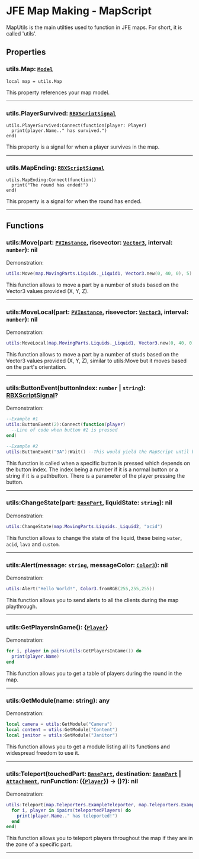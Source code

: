 # JFE Map Making - MapScript
MapUtils is the main utilties used to function in JFE maps. For short, it is called 'utils'. 

## Properties
### utils.Map: [`Model`](https://create.roblox.com/docs/reference/engine/classes/Model)
```
local map = utils.Map
```
This property references your map model.

-----------------------------------------------------

### utils.PlayerSurvived: [`RBXScriptSignal`](https://create.roblox.com/docs/reference/engine/datatypes/RBXScriptSignal)
```
utils.PlayerSurvived:Connect(function(player: Player)
  print(player.Name.." has survived.")
end)
```
This property is a signal for when a player survives in the map.

-----------------------------------------------------

### utils.MapEnding: [`RBXScriptSignal`](https://create.roblox.com/docs/reference/engine/datatypes/RBXScriptSignal)
```
utils.MapEnding:Connect(function()
  print("The round has ended!")
end)
```
This property is a signal for when the round has ended.

-----------------------------------------------------

## Functions
### utils:Move(part: [`PVInstance`](https://create.roblox.com/docs/reference/engine/classes/PVInstance), risevector: [`Vector3`](https://create.roblox.com/docs/reference/engine/datatypes/Vector3), interval: `number`): nil

Demonstration:
```lua
utils:Move(map.MovingParts.Liquids._Liquid1, Vector3.new(0, 40, 0), 5)
```
This function allows to move a part by a number of studs based on the Vector3 values provided (X, Y, Z).

-----------------------------------------------------

### utils:MoveLocal(part: [`PVInstance`](https://create.roblox.com/docs/reference/engine/classes/PVInstance), risevector: [`Vector3`](https://create.roblox.com/docs/reference/engine/datatypes/Vector3), interval: `number`): nil

Demonstration:
```lua
utils:MoveLocal(map.MovingParts.Liquids._Liquid1, Vector3.new(0, 40, 0), 5)
```
This function allows to move a part by a number of studs based on the Vector3 values provided (X, Y, Z), similar to utils:Move but it moves based on the part's orientation.

-----------------------------------------------------

### utils:ButtonEvent(buttonIndex: `number` | `string`): [RBXScriptSignal](https://create.roblox.com/docs/reference/engine/datatypes/RBXScriptSignal)?

Demonstration:
```lua
--Example #1
utils:ButtonEvent(2):Connect(function(player)
  --Line of code when button #2 is pressed
end)

--Example #2
utils:ButtonEvent("3A"):Wait() --This would yield the MapScript until button #3A is pressed
```
This function is called when a specific button is pressed which depends on the button index. The index being a number if it is a normal button or a string if it is a pathbutton.
There is a parameter of the player pressing the button.

-----------------------------------------------------

### utils:ChangeState(part: [`BasePart`](https://create.roblox.com/docs/reference/engine/classes/BasePart), liquidState: `string`): nil

Demonstration:
```lua
utils:ChangeState(map.MovingParts.Liquids._Liquid2, "acid")
```
This function allows to change the state of the liquid, these being `water`, `acid`, `lava` and `custom`.

-----------------------------------------------------

### utils:Alert(message: `string`, messageColor: [`Color3`](https://create.roblox.com/docs/reference/engine/datatypes/Color3)): nil

Demonstration:
```lua
utils:Alert("Hello World!", Color3.fromRGB(255,255,255))
```
This function allows you to send alerts to all the clients during the map playthrough.

-----------------------------------------------------


### utils:GetPlayersInGame(): {[`Player`](https://create.roblox.com/docs/reference/engine/classes/Player)}

Demonstration:
```lua
for i, player in pairs(utils:GetPlayersInGame()) do
  print(player.Name)
end
```
This function allows you to get a table of players during the round in the map.

-----------------------------------------------------

### utils:GetModule(name: string): any

Demonstration:
```lua
local camera = utils:GetModule("Camera")
local content = utils:GetModule("Content")
local janitor = utils:GetModule("Janitor")
```
This function allows you to get a module listing all its functions and widespread freedom to use it.

-----------------------------------------------------

### utils:Teleport(touchedPart: [`BasePart`](https://create.roblox.com/docs/reference/engine/classes/BasePart), destination: [`BasePart`](https://create.roblox.com/docs/reference/engine/classes/BasePart) | [`Attachment`](https://create.roblox.com/docs/reference/engine/classes/Attachment), runFunction: ({[`Player`](https://create.roblox.com/docs/reference/engine/classes/Player)}) -> ()?): nil

Demonstration:
```lua
utils:Teleport(map.Teleporters.ExampleTeleporter, map.Teleporters.ExampleDestination, function(teleportedPlayers)
  for i, player in ipairs(teleportedPlayers) do
    print(player.Name.." has teleported!")
  end
end)
```
This function allows you to teleport players throughout the map if they are in the zone of a specific part.

-----------------------------------------------------
